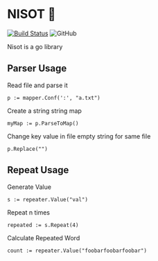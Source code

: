 
# NISOT :shirt:

[![Build Status](https://travis-ci.com/guvense/Nisot.svg?branch=master)](https://travis-ci.com/guvense/Nisot)
![GitHub](https://img.shields.io/github/license/guvense/Nisot)

Nisot is a go library 

## Parser Usage

Read file and parse it 

```
p := mapper.Conf(':', "a.txt")
```

Create a string string map

```
myMap := p.ParseToMap()
```

Change key value in file empty string for same file

```
p.Replace("")
```

## Repeat Usage

Generate Value

```
s := repeater.Value("val")
```
Repeat n times

```
repeated := s.Repeat(4)
```

Calculate Repeated Word

```
count := repeater.Value("foobarfoobarfoobar")
```



